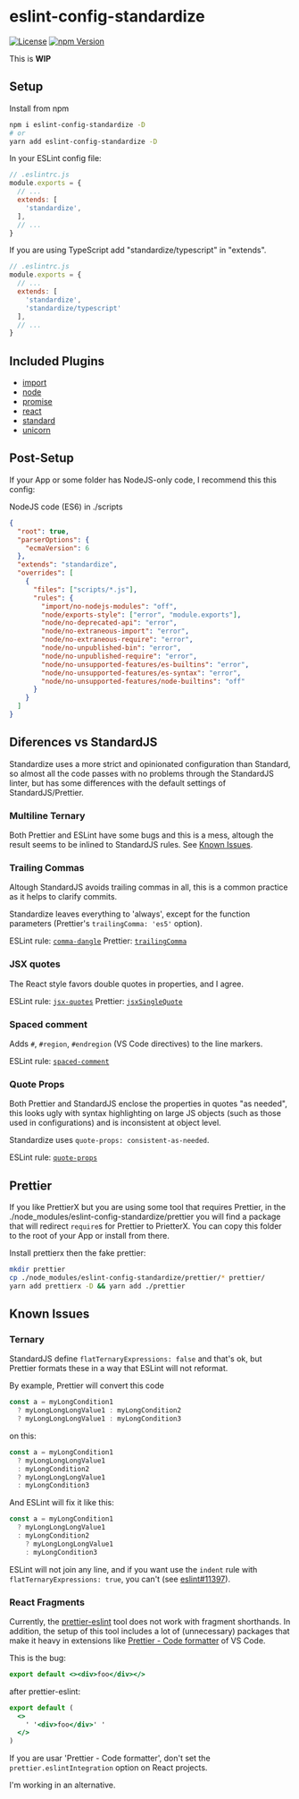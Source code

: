 # eslint-config-standardize

[![License][license-badge]][license-url]
[![npm Version][npm-badge]][npm-url]

This is **WIP**

## Setup

Install from npm

```sh
npm i eslint-config-standardize -D
# or
yarn add eslint-config-standardize -D
```

In your ESLint config file:

```js
// .eslintrc.js
module.exports = {
  // ...
  extends: [
    'standardize',
  ],
  // ...
}
```

If you are using TypeScript add "standardize/typescript" in "extends".

```js
// .eslintrc.js
module.exports = {
  // ...
  extends: [
    'standardize',
    'standardize/typescript'
  ],
  // ...
}
```

## Included Plugins

- [import](https://www.npmjs.com/package/eslint-plugin-import)
- [node](https://www.npmjs.com/package/eslint-plugin-node)
- [promise](https://www.npmjs.com/package/eslint-plugin-promise)
- [react](https://www.npmjs.com/package/eslint-plugin-react)
- [standard](https://www.npmjs.com/package/eslint-plugin-standard)
- [unicorn](https://www.npmjs.com/package/eslint-plugin-unicorn)

## Post-Setup

If your App or some folder has NodeJS-only code, I recommend this this config:

NodeJS code (ES6) in ./scripts

```json
{
  "root": true,
  "parserOptions": {
    "ecmaVersion": 6
  },
  "extends": "standardize",
  "overrides": [
    {
      "files": ["scripts/*.js"],
      "rules": {
        "import/no-nodejs-modules": "off",
        "node/exports-style": ["error", "module.exports"],
        "node/no-deprecated-api": "error",
        "node/no-extraneous-import": "error",
        "node/no-extraneous-require": "error",
        "node/no-unpublished-bin": "error",
        "node/no-unpublished-require": "error",
        "node/no-unsupported-features/es-builtins": "error",
        "node/no-unsupported-features/es-syntax": "error",
        "node/no-unsupported-features/node-builtins": "off"
      }
    }
  ]
}
```

## Diferences vs StandardJS

Standardize uses a more strict and opinionated configuration than Standard, so almost all the code passes with no problems through the StandardJS linter, but has some differences with the default settings of StandardJS/Prettier.

### Multiline Ternary

Both Prettier and ESLint have some bugs and this is a mess, altough the result seems to be inlined to StandardJS rules. See [Known Issues](#known-issues).

### Trailing Commas

Altough StandardJS avoids trailing commas in all, this is a common practice as it helps to clarify commits.

Standardize leaves everything to 'always', except for the function parameters (Prettier's `trailingComma: 'es5'` option).

ESLint rule: [`comma-dangle`](https://eslint.org/docs/rules/comma-dangle)
Prettier: [`trailingComma`](https://prettier.io/docs/en/options.html#trailing-commas)

### JSX quotes

The React style favors double quotes in properties, and I agree.

ESLint rule: [`jsx-quotes`](https://eslint.org/docs/rules/jsx-quotes)
Prettier: [`jsxSingleQuote`](https://prettier.io/docs/en/options.html#jsx-quotes)

### Spaced comment

Adds `#`, `#region`, `#endregion` (VS Code directives) to the line markers.

ESLint rule: [`spaced-comment`](https://eslint.org/docs/rules/spaced-comment)

### Quote Props

Both Prettier and StandardJS enclose the properties in quotes "as needed", this looks ugly with syntax highlighting on large JS objects (such as those used in configurations) and is inconsistent at object level.

Standardize uses `quote-props: consistent-as-needed`.

ESLint rule: [`quote-props`](https://eslint.org/docs/rules/quote-props)

## Prettier

If you like PrettierX but you are using some tool that requires Prettier, in the ./node_modules/eslint-config-standardize/prettier you will find a package that will redirect `require`s for Prettier to PrietterX. You can copy this folder to the root of your App or install from there.

Install prettierx then the fake prettier:

```sh
mkdir prettier
cp ./node_modules/eslint-config-standardize/prettier/* prettier/
yarn add prettierx -D && yarn add ./prettier
```

## Known Issues

### Ternary

StandardJS define `flatTernaryExpressions: false` and that's ok, but Prettier formats these in a way that ESLint will not reformat.

By example, Prettier will convert this code

```js
const a = myLongCondition1
  ? myLongLongLongValue1 : myLongCondition2
  ? myLongLongLongValue1 : myLongCondition3
```

on this:

```js
const a = myLongCondition1
  ? myLongLongLongValue1
  : myLongCondition2
  ? myLongLongLongValue1
  : myLongCondition3
```

And ESLint will fix it like this:

```js
const a = myLongCondition1
  ? myLongLongLongValue1
  : myLongCondition2
    ? myLongLongLongValue1
    : myLongCondition3
```

ESLint will not join any line, and if you want use the `indent` rule with `flatTernaryExpressions: true`, you can't (see [eslint#11397](https://github.com/eslint/eslint/issues/11397)).

### React Fragments

Currently, the [prettier-eslint](https://www.npmjs.com/package/prettier-eslint) tool does not work with fragment shorthands. In addition, the setup of this tool includes a lot of (unnecessary) packages that make it heavy in extensions like [Prettier - Code formatter](https://marketplace.visualstudio.com/items?itemName=esbenp.prettier-vscode) of VS Code.

This is the bug:

```jsx
export default <><div>foo</div></>
```

after prettier-eslint:

```jsx
export default (
  <>
    ' '<div>foo</div>' '
  </>
)
```

If you are usar 'Prettier - Code formatter', don't set the `prettier.eslintIntegration` option on React projects.

I'm working in an alternative.

[license-badge]:  https://img.shields.io/badge/license-MIT-blue.svg?style=flat
[license-url]:    https://github.com/aMarCruz/eslint-config-standardize/blob/master/LICENSE
[npm-badge]:      https://img.shields.io/npm/v/eslint-config-standardize.svg
[npm-url]:        https://www.npmjs.com/package/eslint-config-standardize
